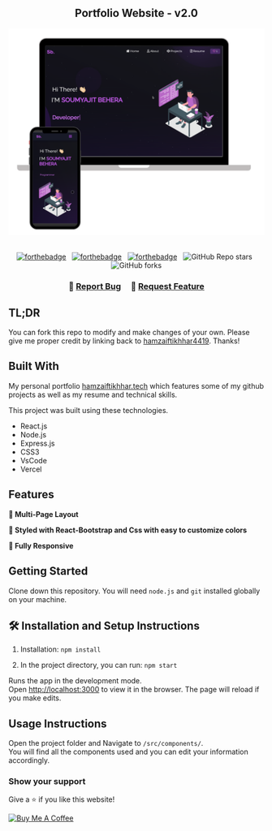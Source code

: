 <h2 align="center">
  Portfolio Website - v2.0<br/>
  <!-- <a href="https://hamzaiftikhhar.vercel.app/" target="_blank">hamzaiftikhhar.tech</a> -->
</h2>
<div align="center">
  <img alt="Demo" src="./Images/readme-img1.png" />
</div>

<br/>

<center>

[![forthebadge](https://forthebadge.com/images/badges/built-with-love.svg)](https://forthebadge.com) &nbsp;
[![forthebadge](https://forthebadge.com/images/badges/made-with-javascript.svg)](https://forthebadge.com) &nbsp;
[![forthebadge](https://forthebadge.com/images/badges/open-source.svg)](https://forthebadge.com) &nbsp;
![GitHub Repo stars](https://img.shields.io/github/stars/hamzaiftikhhar4419/Portfolio?color=red&logo=github&style=for-the-badge) &nbsp;
![GitHub forks](https://img.shields.io/github/forks/hamzaiftikhhar4419/Portfolio?color=red&logo=github&style=for-the-badge)

</center>

<h3 align="center">
    🔹
    <a href="https://github.com/hamzaiftikhhar4419/Portfolio/issues">Report Bug</a> &nbsp; &nbsp;
    🔹
    <a href="https://github.com/hamzaiftikhhar4419/Portfolio/issues">Request Feature</a>
</h3>

## TL;DR

You can fork this repo to modify and make changes of your own. Please give me proper credit by linking back to [hamzaiftikhhar4419](https://github.com/hamzaiftikhhar4419/Portfolio). Thanks!

## Built With

My personal portfolio <a href="https://hamzaiftikhhar.vercel.app/" target="_blank">hamzaiftikhhar.tech</a> which features some of my github projects as well as my resume and technical skills.<br/>

This project was built using these technologies.

- React.js
- Node.js
- Express.js
- CSS3
- VsCode
- Vercel

## Features

**📖 Multi-Page Layout**

**🎨 Styled with React-Bootstrap and Css with easy to customize colors**

**📱 Fully Responsive**

## Getting Started

Clone down this repository. You will need `node.js` and `git` installed globally on your machine.

## 🛠 Installation and Setup Instructions

1. Installation: `npm install`

2. In the project directory, you can run: `npm start`

Runs the app in the development mode.\
Open [http://localhost:3000](http://localhost:3000) to view it in the browser.
The page will reload if you make edits.

## Usage Instructions

Open the project folder and Navigate to `/src/components/`. <br/>
You will find all the components used and you can edit your information accordingly.

### Show your support

Give a ⭐ if you like this website!

<a href="https://www.buymeacoffee.com/hamzaiftikhhar4419" target="_blank"><img src="https://cdn.buymeacoffee.com/buttons/v2/default-violet.png" alt="Buy Me A Coffee" height= "60px" width= "217px" ></a>
